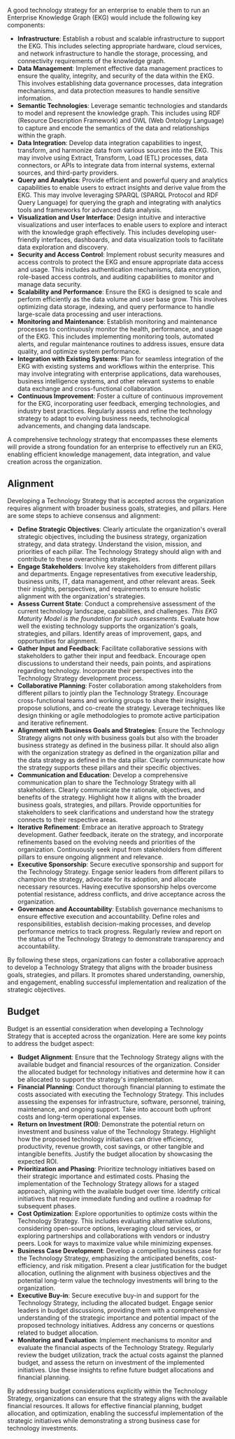 A good technology strategy for an enterprise to enable them to run an
Enterprise Knowledge Graph (EKG) would include the following key components:

- **Infrastructure**: Establish a robust and scalable infrastructure to support 
  the EKG. 
  This includes selecting appropriate hardware, cloud services, and network infrastructure
  to handle the storage, processing, and connectivity requirements of the knowledge graph.
- **Data Management**: Implement effective data management practices to ensure the 
  quality, integrity, and security of the data within the EKG. 
  This involves establishing data governance processes, data integration mechanisms, 
  and data protection measures to handle sensitive information.
- **Semantic Technologies**: Leverage semantic technologies and standards to model
  and represent the knowledge graph. 
  This includes using RDF (Resource Description Framework) and OWL (Web Ontology Language)
  to capture and encode the semantics of the data and relationships within the graph.
- **Data Integration**: Develop data integration capabilities to ingest, transform, 
  and harmonize data from various sources into the EKG. 
  This may involve using Extract, Transform, Load (ETL) processes, data connectors, 
  or APIs to integrate data from internal systems, external sources, and third-party
  providers.
- **Query and Analytics**: Provide efficient and powerful query and analytics 
  capabilities to enable users to extract insights and derive value from the EKG. 
  This may involve leveraging SPARQL (SPARQL Protocol and RDF Query Language) for 
  querying the graph and integrating with analytics tools and frameworks for 
  advanced data analysis.
- **Visualization and User Interface**: Design intuitive and interactive visualizations
  and user interfaces to enable users to explore and interact with the knowledge graph
  effectively. 
  This includes developing user-friendly interfaces, dashboards, and 
  data visualization tools to facilitate data exploration and discovery.
- **Security and Access Control**: Implement robust security measures and access 
  controls to protect the EKG and ensure appropriate data access and usage. 
  This includes authentication mechanisms, data encryption, role-based access controls,
  and auditing capabilities to monitor and manage data security.
- **Scalability and Performance**: Ensure the EKG is designed to scale and perform
  efficiently as the data volume and user base grow.
  This involves optimizing data storage, indexing, and query performance to handle
  large-scale data processing and user interactions.
- **Monitoring and Maintenance**: Establish monitoring and maintenance processes to
  continuously monitor the health, performance, and usage of the EKG.
  This includes implementing monitoring tools, automated alerts, and regular maintenance
  routines to address issues, ensure data quality, and optimize system performance.
- **Integration with Existing Systems**: Plan for seamless integration of the EKG
  with existing systems and workflows within the enterprise. 
  This may involve integrating with enterprise applications, data warehouses, 
  business intelligence systems, and other relevant systems to enable data exchange
  and cross-functional collaboration.
- **Continuous Improvement**: Foster a culture of continuous improvement for the EKG,
  incorporating user feedback, emerging technologies, and industry best practices. 
  Regularly assess and refine the technology strategy to adapt to evolving 
  business needs, technological advancements, and changing data landscape.

A comprehensive technology strategy that encompasses these elements will provide a 
strong foundation for an enterprise to effectively run an EKG, 
enabling efficient knowledge management, data integration, 
and value creation across the organization.

## Alignment

Developing a Technology Strategy that is accepted across the organization requires
alignment with broader business goals, strategies, and pillars. 
Here are some steps to achieve consensus and alignment:

- **Define Strategic Objectives**: Clearly articulate the organization's 
  overall strategic objectives, including the business strategy, organization strategy,
  and data strategy. Understand the vision, mission, and priorities of each pillar. 
  The Technology Strategy should align with and contribute to these overarching strategies.
- **Engage Stakeholders**: Involve key stakeholders from different pillars and 
  departments. 
  Engage representatives from executive leadership, business units, IT, data management, 
  and other relevant areas. Seek their insights, perspectives, and requirements to ensure
  holistic alignment with the organization's strategies.
- **Assess Current State**: Conduct a comprehensive assessment of the current technology
  landscape, capabilities, and challenges. _This EKG Maturity Model is the foundation for
  such assessments_.
  Evaluate how well the existing technology supports the organization's goals, strategies,
  and pillars. 
  Identify areas of improvement, gaps, and opportunities for alignment.
- **Gather Input and Feedback**: Facilitate collaborative sessions with stakeholders to
  gather their input and feedback. 
  Encourage open discussions to understand their needs, pain points, and aspirations
  regarding technology. Incorporate their perspectives into the 
  Technology Strategy development process.
- **Collaborative Planning**: Foster collaboration among stakeholders from different 
  pillars to jointly plan the Technology Strategy. 
  Encourage cross-functional teams and working groups to share their insights, 
  propose solutions, and co-create the strategy. Leverage techniques like 
  design thinking or agile methodologies to promote active participation and 
  iterative refinement.
- **Alignment with Business Goals and Strategies**: Ensure the Technology Strategy 
  aligns not only with business goals but also with the broader business strategy 
  as defined in the business pillar. 
  It should also align with the organization strategy as defined in the 
  organization pillar and the data strategy as defined in the data pillar. 
  Clearly communicate how the strategy supports these pillars and their 
  specific objectives.
- **Communication and Education**: Develop a comprehensive communication plan to 
  share the Technology Strategy with all stakeholders. 
  Clearly communicate the rationale, objectives, and benefits of the strategy. 
  Highlight how it aligns with the broader business goals, strategies, and pillars. 
  Provide opportunities for stakeholders to seek clarifications and understand 
  how the strategy connects to their respective areas.
- **Iterative Refinement**: Embrace an iterative approach to Strategy development. 
  Gather feedback, iterate on the strategy, and incorporate refinements based on 
  the evolving needs and priorities of the organization. 
  Continuously seek input from stakeholders from different pillars to ensure
  ongoing alignment and relevance.
- **Executive Sponsorship**: Secure executive sponsorship and support for the
  Technology Strategy. 
  Engage senior leaders from different pillars to champion the strategy, 
  advocate for its adoption, and allocate necessary resources. 
  Having executive sponsorship helps overcome potential resistance, address conflicts,
  and drive acceptance across the organization.
- **Governance and Accountability**: Establish governance mechanisms to ensure
  effective execution and accountability. 
  Define roles and responsibilities, establish decision-making processes, and develop
  performance metrics to track progress. 
  Regularly review and report on the status of the Technology Strategy to demonstrate
  transparency and accountability.

By following these steps, organizations can foster a collaborative approach to develop a
Technology Strategy that aligns with the broader business goals, strategies, and pillars.
It promotes shared understanding, ownership, and engagement, enabling successful
implementation and realization of the strategic objectives.

## Budget

Budget is an essential consideration when developing a Technology Strategy that is
accepted across the organization. 
Here are some key points to address the budget aspect:

- **Budget Alignment**: Ensure that the Technology Strategy aligns with the available
  budget and financial resources of the organization. 
  Consider the allocated budget for technology initiatives and determine how it can be
  allocated to support the strategy's implementation.
- **Financial Planning**: Conduct thorough financial planning to estimate the costs
  associated with executing the Technology Strategy. 
  This includes assessing the expenses for infrastructure, software, personnel, 
  training, maintenance, and ongoing support. 
  Take into account both upfront costs and long-term operational expenses.
- **Return on Investment (ROI)**: Demonstrate the potential return on investment and
  business value of the Technology Strategy. 
  Highlight how the proposed technology initiatives can drive efficiency, 
  productivity, revenue growth, cost savings, or other tangible and intangible benefits.
  Justify the budget allocation by showcasing the expected ROI.
- **Prioritization and Phasing**: Prioritize technology initiatives based on their 
  strategic importance and estimated costs. 
  Phasing the implementation of the Technology Strategy allows for a staged approach, 
  aligning with the available budget over time. Identify critical initiatives 
  that require immediate funding and outline a roadmap for subsequent phases.
- **Cost Optimization**: Explore opportunities to optimize costs within the 
  Technology Strategy. 
  This includes evaluating alternative solutions, considering open-source options,
  leveraging cloud services, or exploring partnerships and collaborations with 
  vendors or industry peers. 
  Look for ways to maximize value while minimizing expenses.
- **Business Case Development**: Develop a compelling business case for the 
  Technology Strategy, emphasizing the anticipated benefits, cost-efficiency, 
  and risk mitigation. 
  Present a clear justification for the budget allocation, outlining the alignment 
  with business objectives and the potential long-term value the technology investments
  will bring to the organization.
- **Executive Buy-in**: Secure executive buy-in and support for the Technology Strategy,
  including the allocated budget. 
  Engage senior leaders in budget discussions, providing them with a comprehensive
  understanding of the strategic importance and potential impact of the proposed 
  technology initiatives. 
  Address any concerns or questions related to budget allocation.
- **Monitoring and Evaluation**: Implement mechanisms to monitor and evaluate the
  financial aspects of the Technology Strategy. 
  Regularly review the budget utilization, track the actual costs against the 
  planned budget, and assess the return on investment of the implemented initiatives. 
  Use these insights to refine future budget allocations and financial planning.

By addressing budget considerations explicitly within the Technology Strategy, 
organizations can ensure that the strategy aligns with the available financial resources.
It allows for effective financial planning, budget allocation, and optimization, 
enabling the successful implementation of the strategic initiatives while 
demonstrating a strong business case for technology investments.
